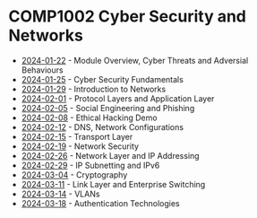 # COMP1002 Cyber Security and Networks

- [2024-01-22](/learning-uni/COMP1002/notes/2024-01-22.md) - Module Overview, Cyber Threats and Adversial Behaviours
- [2024-01-25](/learning-uni/COMP1002/notes/2024-01-25.md) - Cyber Security Fundamentals
- [2024-01-29](/learning-uni/COMP1002/notes/2024-01-29.md) - Introduction to Networks
- [2024-02-01](/learning-uni/COMP1002/notes/2024-02-01.md) - Protocol Layers and Application Layer
- [2024-02-05](/learning-uni/COMP1002/notes/2024-02-05.md) - Social Engineering and Phishing
- [2024-02-08](/learning-uni/COMP1002/notes/2024-02-08.md) - Ethical Hacking Demo
- [2024-02-12](/learning-uni/COMP1002/notes/2024-02-12.md) - DNS, Network Configurations 
- [2024-02-15](/learning-uni/COMP1002/notes/2024-02-15.md) - Transport Layer
- [2024-02-19](/learning-uni/COMP1002/notes/2024-02-19.md) - Network Security
- [2024-02-26](/learning-uni/COMP1002/notes/2024-02-26.md) - Network Layer and IP Addressing
- [2024-02-29](/learning-uni/COMP1002/notes/2024-02-29.md) - IP Subnetting and IPv6
- [2024-03-04](/learning-uni/COMP1002/notes/2024-03-04.md) - Cryptography
- [2024-03-11](/learning-uni/COMP1002/notes/2024-03-11.md) - Link Layer and Enterprise Switching
- [2024-03-14](/learning-uni/COMP1002/notes/2024-03-14.md) - VLANs
- [2024-03-18](/learning-uni/COMP1002/notes/2024-03-18.md) - Authentication Technologies